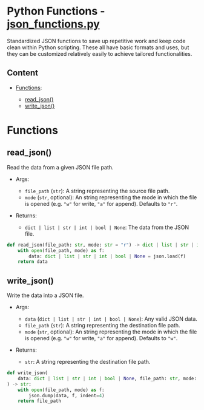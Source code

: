 # Python Functions - [json_functions.py](json_functions.py)

Standardized JSON functions to save up repetitive work and keep code clean within Python scripting.
These all have basic formats and uses, but they can be customized relatively easily to achieve tailored functionalities.

## Content

-   [Functions](#functions):

    -   [read_json()](#read_json)
    -   [write_json()](#write_json)

# Functions

## read_json()

Read the data from a given JSON file path.

-   Args:

    -   `file_path` (`str`): A string representing the source file path.
    -   `mode` (`str`, optional): An string representing the mode in which the file is opened (e.g. `"w"` for write, `"a"` for append). Defaults to `"r"`.

-   Returns:

    -   `dict | list | str | int | bool | None`: The data from the JSON file.

```python
def read_json(file_path: str, mode: str = "r") -> dict | list | str | int | bool | None:
    with open(file_path, mode) as f:
        data: dict | list | str | int | bool | None = json.load(f)
    return data
```

## write_json()

Write the data into a JSON file.

-   Args:

    -   `data` (`dict | list | str | int | bool | None`): Any valid JSON data.
    -   `file_path` (`str`): A string representing the destination file path.
    -   `mode` (`str`, optional): An string representing the mode in which the file is opened (e.g. `"w"` for write, `"a"` for append). Defaults to `"w"`.

-   Returns:

    -   `str`: A string representing the destination file path.

```python
def write_json(
    data: dict | list | str | int | bool | None, file_path: str, mode: str = "w"
) -> str:
    with open(file_path, mode) as f:
        json.dump(data, f, indent=4)
    return file_path
```
